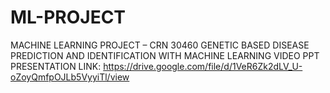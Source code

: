 # ML-PROJECT
MACHINE LEARNING PROJECT – CRN 30460
GENETIC BASED DISEASE  PREDICTION AND IDENTIFICATION WITH MACHINE  LEARNING
 VIDEO PPT PRESENTATION LINK: https://drive.google.com/file/d/1VeR6Zk2dLV_U-oZoyQmfpOJLb5VyyiTl/view

